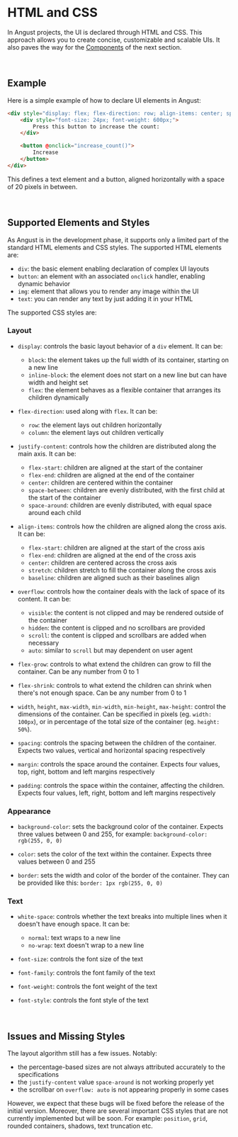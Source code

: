 &nbsp;

# HTML and CSS

In Angust projects, the UI is declared through HTML and CSS. This approach allows you to create concise, customizable and scalable UIs. It also paves the way for the [Components](https://tudorban.github.io/Angust/v0/user-guide/components/overview) of the next section.

&nbsp;

## Example

Here is a simple example of how to declare UI elements in Angust:

```html
<div style="display: flex; flex-direction: row; align-items: center; spacing: 0px 20px;">
    <div style="font-size: 24px; font-weight: 600px;">
        Press this button to increase the count:
    </div>

    <button @onclick="increase_count()">
        Increase
    </button>
</div>
```

This defines a text element and a button, aligned horizontally with a space of 20 pixels in between.

&nbsp;

## Supported Elements and Styles

As Angust is in the development phase, it supports only a limited part of the standard HTML elements and CSS styles. The supported HTML elements are:

- `div`: the basic element enabling declaration of complex UI layouts
- `button`: an element with an associated `onclick` handler, enabling dynamic behavior
- `img`: element that allows you to render any image within the UI
- `text`: you can render any text by just adding it in your HTML

The supported CSS styles are:

### Layout

- `display`: controls the basic layout behavior of a `div` element. It can be:
  - `block`: the element takes up the full width of its container, starting on a new line
  - `inline-block`: the element does not start on a new line but can have width and height set
  - `flex`: the element behaves as a flexible container that arranges its children dynamically

- `flex-direction`: used along with `flex`. It can be:
  - `row`: the element lays out children horizontally
  - `column`: the element lays out children vertically

- `justify-content`: controls how the children are distributed along the main axis. It can be:
  - `flex-start`: children are aligned at the start of the container
  - `flex-end`: children are aligned at the end of the container
  - `center`: children are centered within the container
  - `space-between`: children are evenly distributed, with the first child at the start of the container
  - `space-around`: children are evenly distributed, with equal space around each child

- `align-items`: controls how the children are aligned along the cross axis. It can be:
  - `flex-start`: children are aligned at the start of the cross axis
  - `flex-end`: children are aligned at the end of the cross axis
  - `center`: children are centered across the cross axis
  - `stretch`: children stretch to fill the container along the cross axis
  - `baseline`: children are aligned such as their baselines align

- `overflow`: controls how the container deals with the lack of space of its content. It can be:
  - `visible`: the content is not clipped and may be rendered outside of the container
  - `hidden`: the content is clipped and no scrollbars are provided
  - `scroll`: the content is clipped and scrollbars are added when necessary
  - `auto`: similar to `scroll` but may dependent on user agent

- `flex-grow`: controls to what extend the children can grow to fill the container. Can be any number from 0 to 1

- `flex-shrink`: controls to what extend the children can shrink when there's not enough space. Can be any number from 0 to 1

- `width`, `height`, `max-width`, `min-width`, `min-height`, `max-height`: control the dimensions of the container. Can be specified in pixels (eg. `width: 100px`), or in percentage of the total size of the container (eg. `height: 50%`).

- `spacing`: controls the spacing between the children of the container. Expects two values, vertical and horizontal spacing respectively

- `margin`: controls the space around the container. Expects four values, top, right, bottom and left margins respectively

- `padding`: controls the space within the container, affecting the children. Expects four values, left, right, bottom and left margins respectively

### Appearance

- `background-color`: sets the background color of the container. Expects three values between 0 and 255, for example: `background-color: rgb(255, 0, 0)`

- `color`: sets the color of the text within the container. Expects three values between 0 and 255
  
- `border`: sets the width and color of the border of the container. They can be provided like this: `border: 1px rgb(255, 0, 0)`

### Text
- `white-space`: controls whether the text breaks into multiple lines when it doesn't have enough space. It can be:
  - `normal`: text wraps to a new line
  - `no-wrap`: text doesn't wrap to a new line

- `font-size`: controls the font size of the text
- `font-family`: controls the font family of the text
- `font-weight`: controls the font weight of the text
- `font-style`: controls the font style of the text

&nbsp;

## Issues and Missing Styles

The layout algorithm still has a few issues. Notably:

- the percentage-based sizes are not always attributed accurately to the specifications
- the `justify-content` value `space-around` is not working properly yet
- the scrollbar on `overflow: auto` is not appearing properly in some cases

However, we expect that these bugs will be fixed before the release of the initial version. Moreover, there are several important CSS styles that are not currently implemented but will be soon. For example: `position`, `grid`, rounded containers, shadows, text truncation etc.

&nbsp;